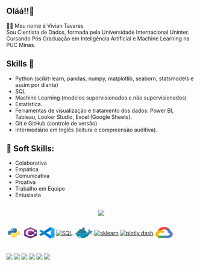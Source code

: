 ## Oláá!!👋

👩‍💻 Meu nome é Vivian Tavares </br>
Sou Cientista de Dados, formada pela Universidade Internacional Uninter. </br>
Cursando Pós Graduação em Inteligência Artificial e Machine Learning na PUC Minas. </br>


## Skills 🌟

- Python (scikit-learn, pandas, numpy, matplotlib, seaborn, statsmodels e assim por diante)
- SQL
- Machine Learning (modelos supervisionados e não supervisionados)
- Estatística. 
- Ferramentas de visualização e tratamento dos dados: Power BI, Tableau, Looker Studio, Excel (Google Sheets). 
- Git e GitHub (controle de versão)
- Intermediário em Inglês (leitura e compreensão auditiva).

## 💟 Soft Skills:

- Colaborativa
- Empática
- Comunicativa
- Proativa
- Trabalho em Equipe
- Entusiasta

<br>
<div align="center">
  <a href="https://github.com/viviaantavares">
  <img height="180em" src="https://github-readme-stats.vercel.app/api?username=viviaantavares&show_icons=true&theme=dracula&include_all_commits=true&count_private=true"/>
</div>
    
</div>
  <div style="display: inline_block"><br>
  <img align="center" alt="Python" height="30" width="40" src="https://raw.githubusercontent.com/devicons/devicon/master/icons/python/python-original.svg">
  <img align="center" alt="Csharp" height="30" width="40" src="https://raw.githubusercontent.com/devicons/devicon/master/icons/csharp/csharp-original.svg">
      <img align="center" alt="VSCode" height="30" width="40" src="https://raw.githubusercontent.com/devicons/devicon/master/icons/vscode/vscode-original.svg">
  <img align="center" alt="SQL" height="30" width="40" src="https://desenvolvimentoaberto.files.wordpress.com/2016/11/logoazuresql.png">
   <img align="center" alt="Docker" height="50" width="50" src="https://raw.githubusercontent.com/devicons/devicon/master/icons/docker/docker-original.svg">
  <img align="center" alt="sklearn" height="30" width="40" src="https://scikit-learn.org/stable/_images/scikit-learn-logo-notext.png">
   <img align="center" alt="plotly dash" height="40" width="100" src="https://dash.plotly.com/assets/images/light_plotly_dash_logo.png">  
    <img align="center" alt="GCP" height="40" width="50" src="https://raw.githubusercontent.com/devicons/devicon/master/icons/googlecloud/googlecloud-original.svg">
</div>

    
  ##
 
  
  <div> 
  <a href="https://www.youtube.com/channel/UCWV6qmvPM87Rx5_15GHYfeg" target="_blank"><img src="https://img.shields.io/badge/YouTube-FF0000?style=for-the-badge&logo=youtube&logoColor=white" target="_blank"></a>
  <a href="https://instagram.com/viviaantavares" target="_blank"><img src="https://img.shields.io/badge/-Instagram-%23E4405F?style=for-the-badge&logo=instagram&logoColor=white" target="_blank"></a>
 	<a href="https://www.twitch.tv/viviaantavares" target="_blank"><img src="https://img.shields.io/badge/Twitch-9146FF?style=for-the-badge&logo=twitch&logoColor=white" target="_blank"></a>
 <a href="https://discord.gg/viviaantavares#1085" target="_blank"><img src="https://img.shields.io/badge/Discord-7289DA?style=for-the-badge&logo=discord&logoColor=white" target="_blank"></a> 
  <a href = "mailto:viviaantavares@gmail.com"><img src="https://img.shields.io/badge/-Gmail-%23333?style=for-the-badge&logo=gmail&logoColor=white" target="_blank"></a>
  <a href="https://www.linkedin.com/in/vivian-tavares-28888398" target="_blank"><img src="https://img.shields.io/badge/-LinkedIn-%230077B5?style=for-the-badge&logo=linkedin&logoColor=white" target="_blank"></a> 
    
  </div>
